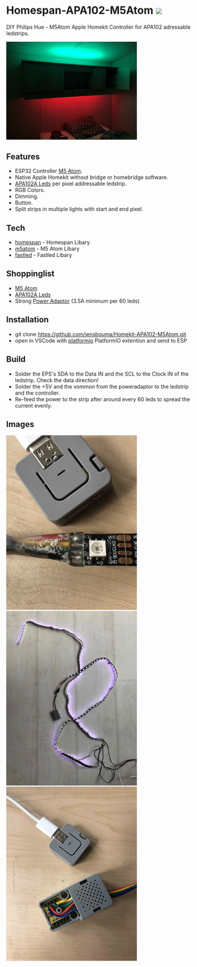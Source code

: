 # Homespan-APA102-M5Atom <img src="https://img.shields.io/github/actions/workflow/status/jensbouma/Homekit-APA102-M5Atom/main.yml">
DIY Philips Hue - M5Atom Apple Homekit Controller for APA102 adressable ledstrips.

<img src="https://github.com/jensbouma/Homekit-APA102-M5Atom/raw/master/docs/img/result.jpg" width="350">

## Features
- ESP32 Controller [M5 Atom].
- Native Apple Homekit without bridge or homebridge software.
- [APA102A Leds] per pixel addressable ledstrip.
- RGB Colors.
- Dimming.
- Button.
- Split strips in multiple lights with start and end pixel.

## Tech
- [homespan] - Homespan Libary
- [m5atom] - M5 Atom Libary
- [fastled] - Fastled Libary

## Shoppinglist
- [M5 Atom]
- [APA102A Leds]
- Strong [Power Adaptor] (3.5A minimum per 60 leds)

## Installation
- git clone https://github.com/jensbouma/Homekit-APA102-M5Atom.git
- open in VSCode with [platformio] PlatformIO extention and send to ESP

## Build
- Solder the EPS's SDA to the Data IN and the SCL to the Clock IN of the ledstrip. Check the data direction!
- Solder the +5V and the vommon from the poweradaptor to the ledstrip and the controller.
- Re-feed the power to the strip after around every 60 leds to spread the current evenly.

## Images
<img src="https://github.com/jensbouma/Homekit-APA102-M5Atom/raw/master/docs/img/APA102.jpg" width="350">
<img src="https://github.com/jensbouma/Homekit-APA102-M5Atom/raw/master/docs/img/purple.jpg" width="350">
<img src="https://github.com/jensbouma/Homekit-APA102-M5Atom/raw/master/docs/img/atomproto.jpg" width="350">

[//]: # (These are reference links used in the body of this note and get stripped out when the markdown processor does its job. There is no need to format nicely because it shouldn't be seen. Thanks SO - http://stackoverflow.com/questions/4823468/store-comments-in-markdown-syntax)

   [homespan]: <https://github.com/HomeSpan/HomeSpan>
   [m5atom]: <https://github.com/m5stack/M5Atom>
   [M5 Atom]: <https://amzn.to/3KWhmu4>
   [APA102A Leds]: <https://amzn.to/41mFc9m>
   [Power Adaptor]: <https://amzn.to/3MTSaXU>
   [fastled]: <https://github.com/FastLED/FastLED>
   [platformio]: <https://platformio.org>
>



